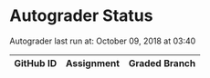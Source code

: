 # Autograder Status
Autograder last run at: October 09, 2018 at 03:40

| GitHub ID | Assignment | Graded Branch |
|-----------|------------|---------------|
